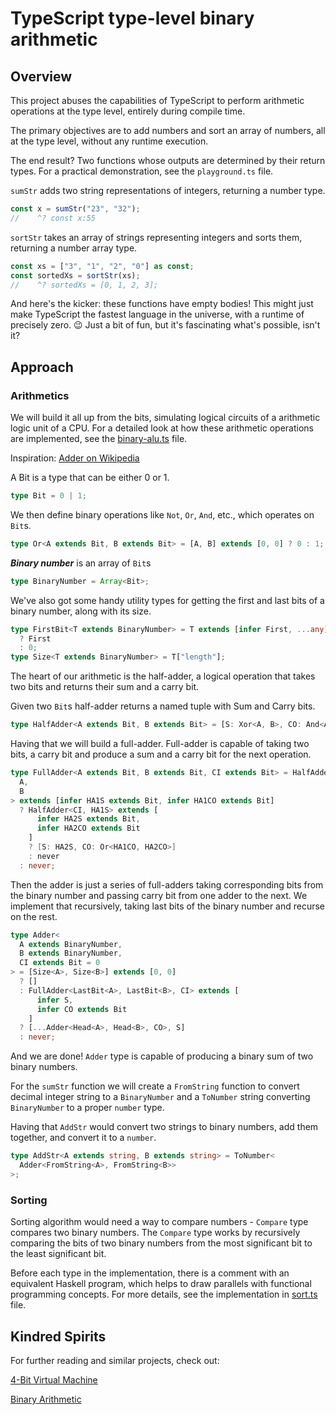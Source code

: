 # TypeScript type-level binary arithmetic

## Overview

This project abuses the capabilities of TypeScript to perform arithmetic operations at the type level, entirely during compile time.

The primary objectives are to add numbers and sort an array of numbers, all at the type level, without any runtime execution.

The end result? Two functions whose outputs are determined by their return types. For a practical demonstration, see the `playground.ts` file.

`sumStr` adds two string representations of integers, returning a number type.

```ts
const x = sumStr("23", "32");
//    ^? const x:55
```

`sortStr` takes an array of strings representing integers and sorts them, returning a number array type.

```ts
const xs = ["3", "1", "2", "0"] as const;
const sortedXs = sortStr(xs);
//    ^? sortedXs = [0, 1, 2, 3];
```

And here's the kicker: these functions have empty bodies! This might just make TypeScript the fastest language in the universe, with a runtime of precisely zero. 😉️ Just a bit of fun, but it's fascinating what's possible, isn't it?

## Approach

### Arithmetics

We will build it all up from the bits,
simulating logical circuits of a arithmetic logic unit of a CPU.
For a detailed look at how these arithmetic operations are implemented,
see the
[binary-alu.ts](https://github.com/psea/typescript-typelevel-binary-arithmetic/blob/main/src/binary-alu.ts) file.

Inspiration: [Adder on Wikipedia](<https://en.wikipedia.org/wiki/Adder_(electronics)>)

A Bit is a type that can be either 0 or 1.

```ts
type Bit = 0 | 1;
```

We then define binary operations like `Not`, `Or`, `And`, etc.,
which operates on `Bit`s.

```ts
type Or<A extends Bit, B extends Bit> = [A, B] extends [0, 0] ? 0 : 1;
```

_**Binary number**_ is an array of `Bit`s

```ts
type BinaryNumber = Array<Bit>;
```

We've also got some handy utility types for getting the first and last bits of a binary number, along with its size.

```ts
type FirstBit<T extends BinaryNumber> = T extends [infer First, ...any]
  ? First
  : 0;
type Size<T extends BinaryNumber> = T["length"];
```

The heart of our arithmetic is the half-adder,
a logical operation that takes two bits and returns their sum and a carry bit.

Given two `Bit`s half-adder returns a named tuple with Sum and Carry bits.

```ts
type HalfAdder<A extends Bit, B extends Bit> = [S: Xor<A, B>, CO: And<A, B>];
```

Having that we will build a full-adder. Full-adder is capable of taking two bits, a carry bit and produce a sum and a carry bit for the next operation.

```ts
type FullAdder<A extends Bit, B extends Bit, CI extends Bit> = HalfAdder<
  A,
  B
> extends [infer HA1S extends Bit, infer HA1CO extends Bit]
  ? HalfAdder<CI, HA1S> extends [
      infer HA2S extends Bit,
      infer HA2CO extends Bit
    ]
    ? [S: HA2S, CO: Or<HA1CO, HA2CO>]
    : never
  : never;
```

Then the adder is just a series of full-adders taking corresponding bits from
the binary number and passing carry bit from one adder to the next.
We implement that recursively, taking last bits of the binary number
and recurse on the rest.

```ts
type Adder<
  A extends BinaryNumber,
  B extends BinaryNumber,
  CI extends Bit = 0
> = [Size<A>, Size<B>] extends [0, 0]
  ? []
  : FullAdder<LastBit<A>, LastBit<B>, CI> extends [
      infer S,
      infer CO extends Bit
    ]
  ? [...Adder<Head<A>, Head<B>, CO>, S]
  : never;
```

And we are done!
`Adder` type is capable of producing a binary sum of two binary numbers.

For the `sumStr` function we will create
a `FromString` function to convert decimal integer string to a `BinaryNumber`
and a `ToNumber` string converting `BinaryNumber` to a proper `number` type.

Having that `AddStr` would convert two strings to binary numbers, add them together, and convert it to a `number`.

```ts
type AddStr<A extends string, B extends string> = ToNumber<
  Adder<FromString<A>, FromString<B>>
>;
```

### Sorting

Sorting algorithm would need a way to compare numbers -
`Compare` type compares two binary numbers. The `Compare` type works by
recursively comparing the bits of two binary numbers from the most significant bit to the least significant bit.

Before each type in the implementation, there is a comment
with an equivalent Haskell program,
which helps to draw parallels with functional programming concepts.
For more details, see the implementation in
[sort.ts](https://github.com/psea/typescript-typelevel-binary-arithmetic/blob/main/src/sort.ts) file.

## Kindred Spirits

For further reading and similar projects, check out:

[4-Bit Virtual Machine](https://gist.github.com/acutmore/9d2ce837f019608f26ff54e0b1c23d6e)

[Binary Arithmetic](https://blog.joshuakgoldberg.com/binary-arithmetic/)

